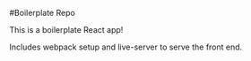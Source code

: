 #Boilerplate Repo

This is a boilerplate React app!

Includes webpack setup and live-server to serve the front end.
